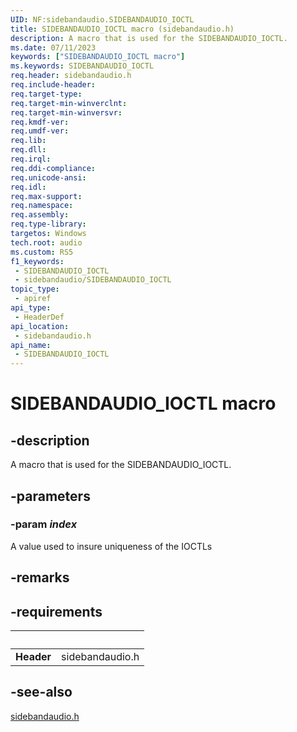 ```yaml
---
UID: NF:sidebandaudio.SIDEBANDAUDIO_IOCTL
title: SIDEBANDAUDIO_IOCTL macro (sidebandaudio.h)
description: A macro that is used for the SIDEBANDAUDIO_IOCTL.
ms.date: 07/11/2023
keywords: ["SIDEBANDAUDIO_IOCTL macro"]
ms.keywords: SIDEBANDAUDIO_IOCTL
req.header: sidebandaudio.h
req.include-header: 
req.target-type: 
req.target-min-winverclnt: 
req.target-min-winversvr: 
req.kmdf-ver: 
req.umdf-ver: 
req.lib: 
req.dll: 
req.irql: 
req.ddi-compliance: 
req.unicode-ansi: 
req.idl: 
req.max-support: 
req.namespace: 
req.assembly: 
req.type-library: 
targetos: Windows
tech.root: audio
ms.custom: RS5
f1_keywords:
 - SIDEBANDAUDIO_IOCTL
 - sidebandaudio/SIDEBANDAUDIO_IOCTL
topic_type:
 - apiref
api_type:
 - HeaderDef
api_location:
 - sidebandaudio.h
api_name:
 - SIDEBANDAUDIO_IOCTL
---
```


# SIDEBANDAUDIO_IOCTL macro

## -description

A macro that is used for the SIDEBANDAUDIO_IOCTL.

## -parameters

### -param _index_

A value used to insure uniqueness of the IOCTLs

## -remarks

## -requirements

| &nbsp; | &nbsp; |
| ---- |:---- |
| **Header** | sidebandaudio.h |

## -see-also

[sidebandaudio.h](index.md)
